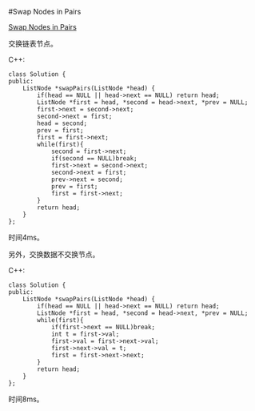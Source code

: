 ﻿#Swap Nodes in Pairs

[Swap Nodes in Pairs](https://leetcode.com/problems/swap-nodes-in-pairs/ "Swap Nodes in Pairs")

交换链表节点。

C++:

    class Solution {
    public:
        ListNode *swapPairs(ListNode *head) {
            if(head == NULL || head->next == NULL) return head;
            ListNode *first = head, *second = head->next, *prev = NULL;
            first->next = second->next;
            second->next = first;
            head = second;
            prev = first;
            first = first->next;
            while(first){
                second = first->next;
                if(second == NULL)break;
                first->next = second->next;
                second->next = first;
                prev->next = second;
                prev = first;
                first = first->next;
            }
            return head;
        }
    };

时间4ms。

另外，交换数据不交换节点。

C++:

    class Solution {
    public:
        ListNode *swapPairs(ListNode *head) {
            if(head == NULL || head->next == NULL) return head;
            ListNode *first = head, *second = head->next, *prev = NULL;
            while(first){
                if(first->next == NULL)break;
                int t = first->val;
                first->val = first->next->val;
                first->next->val = t;
                first = first->next->next;
            }
            return head;
        }
    };

时间8ms。